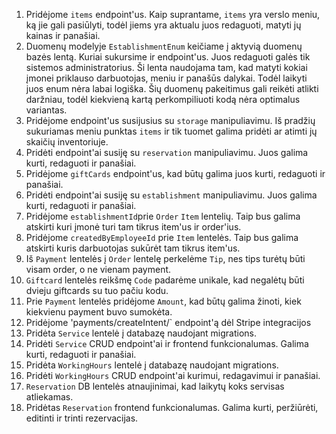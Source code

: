 1. Pridėjome `items` endpoint'us. Kaip suprantame, `items` yra verslo meniu, ką jie gali pasiūlyti, todėl jiems yra aktualu juos redaguoti, matyti jų kainas ir panašiai.
2. Duomenų modelyje `EstablishmentEnum` keičiame į aktyvią duomenų bazės lentą. Kuriai sukursime ir endpoint'us. Juos redaguoti galės tik sistemos administratorius. Ši lenta naudojama tam, kad matyti kokiai įmonei priklauso darbuotojas, meniu ir panašūs dalykai. Todėl laikyti juos enum nėra labai logiška. Šių duomenų pakeitimus gali reikėti atlikti daržniau, todėl kiekvieną kartą perkompiliuoti kodą nėra optimalus variantas.
3. Pridėjome endpoint'us susijusius su `storage` manipuliavimu. Iš pradžių sukuriamas meniu punktas `items` ir tik tuomet galima pridėti ar atimti jų skaičių inventoriuje.
4. Pridėti endpoint'ai susiję su `reservation` manipuliavimu. Juos galima kurti, redaguoti ir panašiai.
5. Pridėjome `giftCards` endpoint'us, kad būtų galima juos kurti, redaguoti ir panašiai.
6. Pridėti endpoint'ai susiję su `establishment` manipuliavimu. Juos galima kurti, redaguoti ir panašiai.
7. Pridėjome `establishmentId`prie `Order` `Item` lentelių. Taip bus galima atskirti kuri įmonė turi tam tikrus item'us ir order'ius.
8. Pridėjome `createdByEmployeeId` prie `Item` lentelės. Taip bus galima atskirti kuris darbuotojas sukūrėt tam tikrus item'us.
9. Iš `Payment` lentelės į `Order` lentelę perkelėme `Tip`, nes tips turėtų būti visam order, o ne vienam payment.
10. `Giftcard` lentelės reikšmę `Code` padarėme unikale, kad negalėtų būti dvieju giftcards su tuo pačiu kodu.
11. Prie `Payment` lentelės pridėjome `Amount`, kad būtų galima žinoti, kiek kiekvienu payment buvo sumokėta.
12. Pridėjome 'payments/createIntent/` endpoint'ą dėl Stripe integracijos
13. Pridėta `Service` lentelė į databazę naudojant migrations.
14. Pridėti `Service` CRUD endpoint'ai ir frontend funkcionalumas. Galima kurti, redaguoti ir panašiai.
15. Pridėta `WorkingHours` lentelė į databazę naudojant migrations.
16. Pridėti `WorkingHours` CRUD endpoint'ai kurimui, redagavimui ir panašiai.
17. `Reservation` DB lentelės atnaujinimai, kad laikytų koks servisas atliekamas.
18. Pridėtas `Reservation` frontend funkcionalumas. Galima kurti, peržiūrėti, editinti ir trinti rezervacijas.